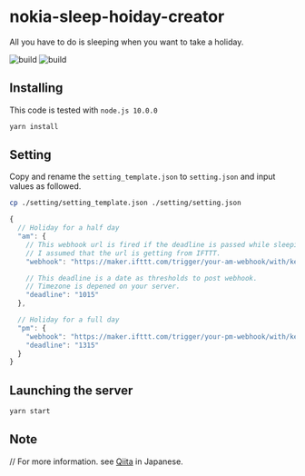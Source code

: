 # nokia-sleep-hoiday-creator

All you have to do is sleeping when you want to take a holiday.

![build](https://img.shields.io/badge/build-good-green.svg)
![build](https://img.shields.io/badge/node->=10.0.0-orange.svg)

## Installing

This code is tested with `node.js 10.0.0`

```sh
yarn install
```

## Setting

Copy and rename the `setting_template.json` to `setting.json` and input values as followed.

```sh
cp ./setting/setting_template.json ./setting/setting.json
```

```js
{
  // Holiday for a half day
  "am": {
    // This webhook url is fired if the deadline is passed while sleeping.
    // I assumed that the url is getting from IFTTT.
    "webhook": "https://maker.ifttt.com/trigger/your-am-webhook/with/key/your-key",

    // This deadline is a date as thresholds to post webhook.
    // Timezone is depened on your server.
    "deadline": "1015"
  },

  // Holiday for a full day
  "pm": {
    "webhook": "https://maker.ifttt.com/trigger/your-pm-webhook/with/key/your-key",
    "deadline": "1315"
  }
}
```

## Launching the server

```sh
yarn start
```

## Note

// For more information. see [Qiita](https://qiita.com/diescake/items/) in Japanese.
